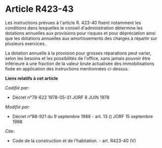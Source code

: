 # Article R423-43

Les instructions prévues à l'article R. 423-40 fixent notamment les conditions dans lesquelles le conseil d'administration
détermine les dotations annuelles aux provisions pour risques et pour dépréciation ainsi que les dotations annuelles aux
amortissements des charges à répartir sur plusieurs exercices.

La dotation annuelle à la provision pour grosses réparations peut varier, selon les besoins et les possibilités de l'office,
sans jamais pouvoir être inférieure à une fraction de la valeur brute actualisée des immobilisations fixée en application des
instructions mentionnées ci-dessus.

**Liens relatifs à cet article**

_Codifié par_:

  - Décret n°78-622 1978-05-31 JORF 8 JUIN 1978

_Modifié par_:

  - Décret n°88-921 du 9 septembre 1988 - art. 13 () JORF 15 septembre 1988

_Cite_:

  - Code de la construction et de l'habitation. - art. R423-40 (V)
